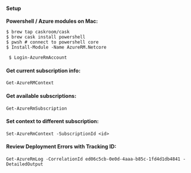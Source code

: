 #### Setup

**Powershell / Azure modules on Mac:**

```
$ brew tap caskroom/cask
$ brew cask install powershell
$ pwsh # connect to powershell core
$ Install-Module -Name AzureRM.Netcore
```

```
 $ Login-AzureRmAccount
```

#### Get current subscription info:

```
Get-AzureRMContext
```

#### Get available subscriptions:

```
Get-AzureRmSubscription
```

#### Set context to different subscription:

```
Set-AzureRmContext -SubscriptionId <id>
```

#### Review Deployment Errors with Tracking ID:

```
Get-AzureRmLog -CorrelationId ed06c5cb-0e0d-4aaa-b85c-1fd4d1db4841 -DetailedOutput
```




